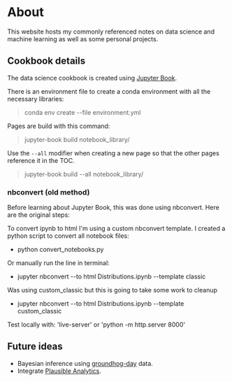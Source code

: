# About
This website hosts my commonly referenced notes on data science and machine learning as well as some personal projects.

## Cookbook details
The data science cookbook is created using [Jupyter Book](https://jupyterbook.org/en/stable/intro.html).

There is an environment file to create a conda environment with all the necessary libraries:
> conda env create --file environment.yml

Pages are build with this command:
> jupyter-book build notebook_library/

Use the `--all` modifier when creating a new page so that the other pages reference it in the TOC.
> jupyter-book build --all notebook_library/


### nbconvert (old method) 
Before learning about Jupyter Book, this was done using nbconvert. Here are the original steps:

To convert ipynb to html I'm using a custom nbconvert template. I created a python script to convert all notebook files:
* python convert_notebooks.py

Or manually run the line in terminal:
* jupyter nbconvert --to html Distributions.ipynb --template classic

Was using custom_classic but this is going to take some work to cleanup
* jupyter nbconvert --to html Distributions.ipynb --template custom_classic

Test locally with: 'live-server' or 'python -m http.server 8000'

## Future ideas
* Bayesian inference using [groundhog-day](https://groundhog-day.com/) data.
* Integrate [Plausible Analytics](https://jupyterbook.org/en/stable/advanced/html.html#use-plausible-analytics).